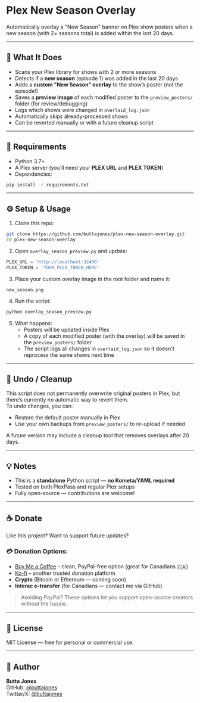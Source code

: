 # Plex New Season Overlay

Automatically overlay a "New Season" banner on Plex show posters when a new season (with 2+ seasons total) is added within the last 20 days.

---

## 📌 What It Does

- Scans your Plex library for shows with 2 or more seasons
- Detects if a **new season** (episode 1) was added in the last 20 days
- Adds a **custom "New Season" overlay** to the show’s poster (not the episode!)
- Saves a **preview image** of each modified poster to the `preview_posters/` folder (for review/debugging)
- Logs which shows were changed in `overlaid_log.json`
- Automatically skips already-processed shows
- Can be reverted manually or with a future cleanup script

---

## 🧰 Requirements

- Python 3.7+
- A Plex server (you’ll need your **PLEX URL** and **PLEX TOKEN**)
- Dependencies:

```bash
pip install -r requirements.txt
```

---

## ⚙️ Setup & Usage

1. Clone this repo:

```bash
git clone https://github.com/buttajones/plex-new-season-overlay.git
cd plex-new-season-overlay
```

2. Open `overlay_season_preview.py` and update:

```python
PLEX_URL = 'http://localhost:32400'
PLEX_TOKEN = 'YOUR_PLEX_TOKEN_HERE'
```

3. Place your custom overlay image in the root folder and name it:

```
new_season.png
```

4. Run the script:

```bash
python overlay_season_preview.py
```

5. What happens:
   - Posters will be updated inside Plex
   - A copy of each modified poster (with the overlay) will be saved in the `preview_posters/` folder
   - The script logs all changes in `overlaid_log.json` so it doesn't reprocess the same shows next time

---

## 🧼 Undo / Cleanup

This script does not permanently overwrite original posters in Plex, but there’s currently no automatic way to revert them.  
To undo changes, you can:
- Restore the default poster manually in Plex
- Use your own backups from `preview_posters/` to re-upload if needed

A future version may include a cleanup tool that removes overlays after 20 days.

---

## 💡 Notes

- This is a **standalone** Python script — **no Kometa/YAML required**
- Tested on both PlexPass and regular Plex setups
- Fully open-source — contributions are welcome!

---

## ☕ Donate

Like this project? Want to support future updates?

### 💳 Donation Options:
- [Buy Me a Coffee](https://www.buymeacoffee.com/) – clean, PayPal-free option (great for Canadians 🇨🇦)
- [Ko-fi](https://ko-fi.com/) – another trusted donation platform
- **Crypto** (Bitcoin or Ethereum — coming soon)
- **Interac e-transfer** (for Canadians — contact me via GitHub)

> Avoiding PayPal? These options let you support open-source creators without the hassle.

---

## 📄 License

MIT License — free for personal or commercial use.

---

## 👤 Author

**Butta Jones**  
GitHub: [@buttajones](https://github.com/buttajones)  
Twitter/X: [@buttajones](https://twitter.com/buttajones)
